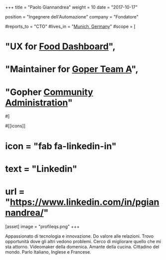+++
title = "Paolo Giannandrea"
weight = 10
date = "2017-10-17"

position = "Ingegnere dell'Automazione"
company = "Fondatore"

#reports_to = "CTO"
#lives_in = "[Munich, Germany](https://www.google.com/maps/place/Munich,+Germany/)"
#scope = [
#  "UX for [Food Dashboard](#)",
#  "Maintainer for [Goper Team A](#)",
#  "Gopher [Community Administration](#)"
#]

#[[icons]]
#  icon = "fab fa-linkedin-in"
#  text = "Linkedin"
#  url = "https://www.linkedin.com/in/pgiannandrea/"

[asset]
  image = "profileqs.png"
+++

Appassionato di tecnologia e innovazione. Do valore alle relazioni.
Trovo opportunità dove gli altri vedono problemi. Cerco di migliorare quello che mi sta attorno. Videomaker della domenica. Amante della cucina. Cittadino del mondo. Parlo Italiano, Inglese e Francese.